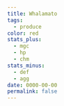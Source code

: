 ```yaml
---
title: Whalamato
tags:
  - produce
color: red
stats_plus:
  - mgc
  - hp
  - chm
stats_minus:
  - def
  - agg
date: 0000-00-00
permalink: false
---
```

